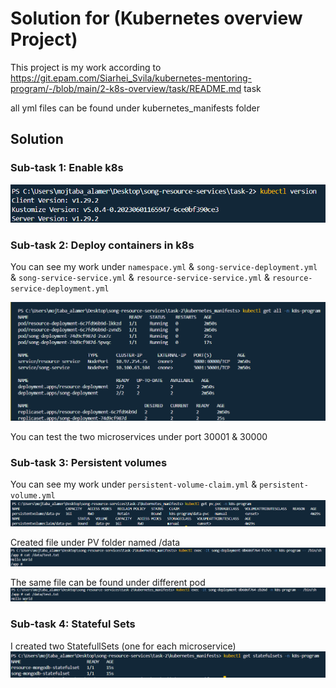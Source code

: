 # Solution for (Kubernetes overview Project)

This project is my work according to https://git.epam.com/Siarhei_Svila/kubernetes-mentoring-program/-/blob/main/2-k8s-overview/task/README.md task

all yml files can be found under kubernetes_manifests folder

## Solution
### Sub-task 1: Enable k8s
![alt text](screenshots/image.png)

### Sub-task 2: Deploy containers in k8s
You can see my work under `namespace.yml` & `song-service-deployment.yml` & `song-service-service.yml` & `resource-service-service.yml` & `resource-service-deployment.yml`

![alt text](screenshots/image-1.png)

You can test the two microservices under port 30001 & 30000


### Sub-task 3: Persistent volumes
You can see my work under `persistent-volume-claim.yml` & `persistent-volume.yml`
![alt text](screenshots/image-2.png)

Created file under PV folder named /data
![alt text](screenshots/image-3.png)

The same file can be found under different pod
![alt text](screenshots/image-4.png)

### Sub-task 4: Stateful Sets
I created two StatefullSets (one for each microservice)
![alt text](screenshots/image-5.png)


